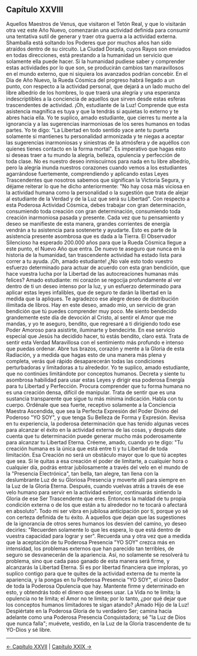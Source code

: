 ## Capítulo XXVIII

Aquellos Maestros de Venus, que visitaron el Tetón Real, y que lo visitarán otra vez este Año Nuevo, comenzarán una actividad definida para consumir una tentativa sutil de generar y traer otra guerra a la actividad externa.
Shamballa está soltando los Poderes que por muchos años han sido atraídos dentro de su circuito.
La Ciudad Dorada, cuyos Rayos son enviados en todas direcciones, está prestando a la humanidad un servicio que solamente ella puede hacer.
Si la humanidad pudiese saber y comprender estas actividades por lo que son, se producirán cambios tan maravillosos en el mundo externo, que ni siquiera los avanzados podrían concebir.
En el Día de Año Nuevo, la Rueda Cósmica del progreso habrá llegado a un punto, con respecto a la actividad personal, que dejará a un lado mucho del libre albedrío de los hombres, lo que traerá una alegría y una esperanza indescriptibles a la conciencia de aquellos que sirven desde estas esferas trascendentes de actividad.
¡Oh, estudiante de la Luz! Comprende que esta asistencia magnífica es tuya y que la tendrás si aquietas lo externo y te abres hacia ella. Yo te suplico, amado estudiante, que cierres tu mente a la ignorancia y a las sugerencias inarmoniosas de los seres humanos en todas partes. Yo te digo: "La Libertad en todo sentido yace ante tu puerta solamente si mantienes tu personalidad armonizada y te niegas a aceptar las sugerencias inarmoniosas y siniestras de la atmósfera y de aquéllos con quienes tienes contacto en la forma mortal".
Es imperativo que hagas esto si deseas traer a tu mundo la alegría, belleza, opulencia y perfección de toda clase. No es nuestro deseo inmiscuirnos para nada en tu libre albedrío, pero la alegría inunda nuestros corazones cuando vemos a los estudiantes agarrándose fuertemente, comprendiendo y aplicando estas Leyes Trascendentes que nosotros sabemos que significan la Victoria Segura, y déjame reiterar lo que he dicho anteriormente: "No hay cosa más viciosa en la actividad humana como la personalidad o la sugestión que trata de alejar al estudiante de la Verdad y de la Luz que será su Libertad".
Con respecto a esta Poderosa Actividad Cósmica, debes trabajar con gran determinación, consumiendo toda creación con gran determinación, consumiendo toda creación inarmoniosa pasada y presente. Cada vez que tu pensamiento y deseo se manifieste de esta manera, grandes corrientes de energía vendrán a tu asistencia para sostenerte y ayudarte. Esto es parte de la asistencia presente asombrosa que es dada a la Tierra. El Observador Silencioso ha esperado 200.000 años para que la Rueda Cósmica llegue a este punto, el Nuevo Año que entra.
De nuevo te aseguro que nunca en la historia de la humanidad, tan trascendente actividad ha estado lista para correr a tu ayuda. ¡Oh, amado estudiante! ¿No vale esto todo vuestro esfuerzo determinado para actuar de acuerdo con esta gran bendición, que hace vuestra lucha por la Libertad de las autocreaciones humanas más felices?
Amado estudiante: mi corazón se regocija profundamente al ver dentro de ti un deseo intenso por la luz, y un esfuerzo determinado para aplicar estas leyes infalibles, que de seguro te darán la libertad en la medida que la apliques.
Te agradezco ese alegre deseo de distribución ilimitada de libros. Hay en este deseo, amado mío, un servicio de gran bendición que tú puedes comprender muy poco.
Me siento bendecido grandemente este día de devoción al Cristo, al sentir el Amor que me mandas, y yo te aseguro, bendito, que regresaré a ti dirigiendo todo ese Poder Amoroso para asistirte, iluminarte y bendecirte.
En ese servicio especial que Jesús ha decidido hacer, tú estás bendito, claro está. Trata de sentir esta Verdad Maravillosa con el sentimiento más profundo e intenso que puedas ordenar. Abre tus brazos, corazón y mente a la Gloria de esta Radiación, y a medida que hagas esto de una manera más plena y completa, verás qué rápido desaparecerán todas las condiciones perturbadoras y limitadoras a tu alrededor.
Yo te suplico, amado estudiante, que no continúes limitándote por conceptos humanos. Decreta y siente tu asombrosa habilidad para usar estas Leyes y dirigir esa poderosa Energía para tu Libertad y Perfección. Procura comprender que tu forma humana no es una creación densa, difícil de manipular. 
Trata de sentir que es una sustancia transparente que sigue tu más mínima indicación. Habla con tu cuerpo. Ordénale que sea fuerte, receptivo solamente a la Conciencia Maestra Ascendida, que sea la Perfecta Expresión del Poder Divino del Poderoso "YO SOY", y que tenga Su Belleza de Forma y Expresión.
Revisa en tu experiencia, la poderosa determinación que has tenido algunas veces para alcanzar el éxito en la actividad externa de las cosas, y después date cuenta que tu determinación puede generar mucho más poderosamente para alcanzar tu Libertad Eterna.
Créeme, amado, cuando yo te digo: "Tu creación humana es la única que está entre ti y tu Libertad de toda limitación. Esa Creación no será un obstáculo mayor que lo que tú aceptes que sea. Si le quitas a esa creación el poder de limitarte, a cualquier hora o cualquier día, podrás entrar jubilosamente a través del velo en el mundo de la "Presencia Electrónica", tan bella, tan alegre, tan llena con la deslumbrante Luz de su Gloriosa Presencia y moverte allí para siempre en la Luz de la Gloria Eterna.
Después, cuando vuelvas atrás a través de ese velo humano para servir en la actividad exterior, continuarás sintiendo la Gloria de ese Ser Trascendente que eres. Entonces la maldad de tu propia condición externa o de los que están a tu alrededor no te tocará o afectará en absoluto".
Todo mi ser vibra en jubilosa anticipación por ti, porque yo sé con certeza definida de tu éxito. A aquellos que dejan que las sugestiones de la ignorancia de otros seres humanos los desvíen del camino, yo deseo decirles: "Recuerden solamente lo que les espera, lo que está dentro de vuestra capacidad para lograr y ser".
Recuerda una y otra vez que a medida que la aceptación de tu Poderosa Presencia "YO SOY" crezca más en intensidad, los problemas externos que han parecido tan terribles, de seguro se desvanecerán de la apariencia.
Así, no solamente se resolverá tu problema, sino que cada paso ganado de esta manera será firme, y alcanzarás la Libertad Eterna. Si es por libertad financiera que imploras, yo suplico contigo para que te quites de la actividad externa de tu mente la apariencia, y la pongas en tu Poderosa Presencia "YO SOY", el único Dador de toda la Poderosa Opulencia que hay. Mantente firme y determinado en esto, y obtendrás todo el dinero que desees usar.
La Vida no te limita; la opulencia no te limita; el Amor no te limita; por lo tanto, ¿por qué dejar que los conceptos humanos limitadores te sigan atando?
¡Amado Hijo de la Luz! Despiértate en la Poderosa Gloria de tu verdadero Ser; camina hacia adelante como una Poderosa Presencia Conquistadora; sé "la Luz de Dios que nunca falla"; muévete, vestido, en la Luz de la Gloria trascendente de tu YO-Dios y sé libre.

---
[← Capítulo XXVII](/Capitulos/27_capitulo_27.md) | [Capítulo XXIX →](/Capitulos/29_capitulo_29.md)